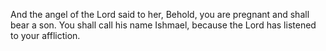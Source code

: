And the angel of the Lord said to her, Behold, you are pregnant and shall bear a son. You shall call his name Ishmael, because the Lord has listened to your affliction.
